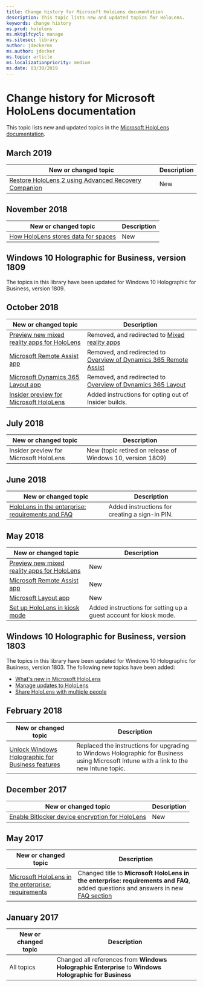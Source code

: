 ```yaml
---
title: Change history for Microsoft HoloLens documentation
description: This topic lists new and updated topics for HoloLens.
keywords: change history
ms.prod: hololens
ms.mktglfcycl: manage
ms.sitesec: library
author: jdeckerms
ms.author: jdecker
ms.topic: article
ms.localizationpriority: medium
ms.date: 03/30/2019
---
```


# Change history for Microsoft HoloLens documentation

This topic lists new and updated topics in the [Microsoft HoloLens documentation](index.md).

## March 2019

New or changed topic | Description
--- | ---
[Restore HoloLens 2 using Advanced Recovery Companion](hololens-recovery.md) | New

## November 2018

New or changed topic | Description
--- | ---
[How HoloLens stores data for spaces](hololens-spaces.md) | New

## Windows 10 Holographic for Business, version 1809

The topics in this library have been updated for Windows 10 Holographic for Business, version 1809.


## October 2018

New or changed topic | Description
--- | ---
[Preview new mixed reality apps for HoloLens](hololens-public-preview-apps.md) | Removed, and redirected to [Mixed reality apps](https://docs.microsoft.com/dynamics365/#pivot=mixed-reality-apps)
[Microsoft Remote Assist app](hololens-microsoft-remote-assist-app.md) | Removed, and redirected to [Overview of Dynamics 365 Remote Assist](https://docs.microsoft.com/dynamics365/mixed-reality/remote-assist/)
[Microsoft Dynamics 365 Layout app](hololens-microsoft-dynamics-365-layout-app.md) | Removed, and redirected to [Overview of Dynamics 365 Layout](https://docs.microsoft.com/dynamics365/mixed-reality/layout/)
[Insider preview for Microsoft HoloLens](hololens-insider.md) | Added instructions for opting out of Insider builds.


## July 2018

New or changed topic | Description
--- | ---
Insider preview for Microsoft HoloLens | New (topic retired on release of Windows 10, version 1809)

## June 2018

New or changed topic | Description
--- | ---
[HoloLens in the enterprise: requirements and FAQ](hololens-requirements.md#pin) | Added instructions for creating a sign-in PIN. 

## May 2018

New or changed topic | Description
--- | ---
[Preview new mixed reality apps for HoloLens](hololens-public-preview-apps.md) | New
[Microsoft Remote Assist app](hololens-microsoft-remote-assist-app.md) | New
[Microsoft Layout app](hololens-microsoft-layout-app.md) | New
[Set up HoloLens in kiosk mode](hololens-kiosk.md) | Added instructions for setting up a guest account for kiosk mode.

## Windows 10 Holographic for Business, version 1803

The topics in this library have been updated for Windows 10 Holographic for Business, version 1803. The following new topics have been added:

- [What's new in Microsoft HoloLens](hololens-whats-new.md)
- [Manage updates to HoloLens](hololens-updates.md)
- [Share HoloLens with multiple people](hololens-multiple-users.md)


## February 2018

New or changed topic | Description
--- | ---
[Unlock Windows Holographic for Business features](hololens-upgrade-enterprise.md)  | Replaced the instructions for upgrading to Windows Holographic for Business using Microsoft Intune with a link to the new Intune topic.

## December 2017

New or changed topic | Description
--- | ---
[Enable Bitlocker device encryption for HoloLens](hololens-encryption.md) | New

## May 2017

| New or changed topic | Description |
| --- | --- |
| [Microsoft HoloLens in the enterprise: requirements](hololens-requirements.md) | Changed title to **Microsoft HoloLens in the enterprise: requirements and FAQ**, added questions and answers in new [FAQ section](hololens-requirements.md#faq-for-hololens) |

## January 2017

| New or changed topic | Description |
| --- | --- |
| All topics | Changed all references from **Windows Holographic Enterprise** to **Windows Holographic for Business** |